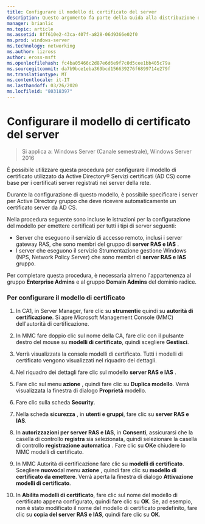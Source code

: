 ```yaml
---
title: Configurare il modello di certificato del server
description: Questo argomento fa parte della Guida alla distribuzione di un Server dei certificati per le distribuzioni Wireless e cablate 802.1 X
manager: brianlic
ms.topic: article
ms.assetid: 8ff610e2-43ca-407f-a828-06d9366e02f0
ms.prod: windows-server
ms.technology: networking
ms.author: lizross
author: eross-msft
ms.openlocfilehash: fc4ba05466c2d87e6d6e9f7c0d5cee1bb405c79a
ms.sourcegitcommit: da7b9bce1eba369bcd156639276f6899714e279f
ms.translationtype: MT
ms.contentlocale: it-IT
ms.lasthandoff: 03/26/2020
ms.locfileid: "80318397"
---
```

# <a name="configure-the-server-certificate-template"></a>Configurare il modello di certificato del server

>Si applica a: Windows Server (Canale semestrale), Windows Server 2016

È possibile utilizzare questa procedura per configurare il modello di certificato utilizzato da Active Directory&reg; Servizi certificati (AD CS) come base per i certificati server registrati nei server della rete.  
  
Durante la configurazione di questo modello, è possibile specificare i server per Active Directory gruppo che deve ricevere automaticamente un certificato server da AD CS.   
  
Nella procedura seguente sono incluse le istruzioni per la configurazione del modello per emettere certificati per tutti i tipi di server seguenti:  
  
- Server che eseguono il servizio di accesso remoto, inclusi i server gateway RAS, che sono membri del gruppo di **server RAS e IAS** .  
- I server che eseguono il servizio Strumentazione gestione Windows (NPS, Network Policy Server) che sono membri di **server RAS e IAS** gruppo.  
  
Per completare questa procedura, è necessaria almeno l'appartenenza al gruppo **Enterprise Admins** e al gruppo **Domain Admins** del dominio radice.  
  
### <a name="to-configure-the-certificate-template"></a>Per configurare il modello di certificato  
  
1.  In CA1, in Server Manager, fare clic su **strumenti**e quindi su **autorità di certificazione**. Si apre Microsoft Management Console (MMC) dell'autorità di certificazione.  
  
2.  In MMC fare doppio clic sul nome della CA, fare clic con il pulsante destro del mouse su **modelli di certificato**, quindi scegliere **Gestisci**.  
  
3.  Verrà visualizzata la console modelli di certificato. Tutti i modelli di certificato vengono visualizzati nel riquadro dei dettagli.  
  
4.  Nel riquadro dei dettagli fare clic sul modello **server RAS e IAS** .  
  
5.  Fare clic sul menu **azione** , quindi fare clic su **Duplica modello**. Verrà visualizzata la finestra di dialogo **Proprietà** modello.  
  
6.  Fare clic sulla scheda **Security**.   
  
7.  Nella scheda **sicurezza** , in **utenti e gruppi**, fare clic su **server RAS e IAS**.  
  
8.  In **autorizzazioni per server RAS e IAS**, in **Consenti**, assicurarsi che la casella di controllo **registra** sia selezionata, quindi selezionare la casella di controllo **registrazione automatica** . Fare clic su **OK**e chiudere lo MMC modelli di certificato.  
  
9.  In MMC Autorità di certificazione fare clic su **modelli di certificato**. Scegliere **nuovo**dal menu **azione** , quindi fare clic su **modello di certificato da emettere**. Verrà aperta la finestra di dialogo **Attivazione modelli di certificato**.  
  
10. In **Abilita modelli di certificato**, fare clic sul nome del modello di certificato appena configurato, quindi fare clic su **OK**. Se, ad esempio, non è stato modificato il nome del modello di certificato predefinito, fare clic su **copia del server RAS e IAS**, quindi fare clic su **OK**.  
  


